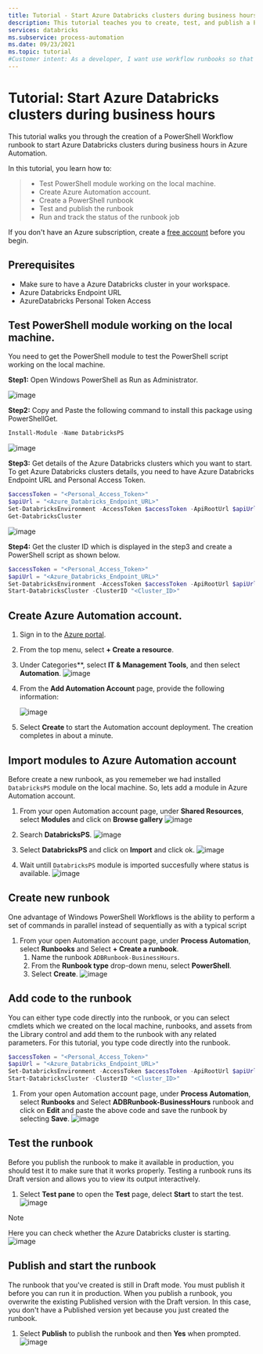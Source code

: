 ```yaml
---
title: Tutorial - Start Azure Databricks clusters during business hours
description: This tutorial teaches you to create, test, and publish a PowerShell Workflow runbook to start Azure Databricks clusters during business hours.
services: databricks
ms.subservice: process-automation
ms.date: 09/23/2021
ms.topic: tutorial 
#Customer intent: As a developer, I want use workflow runbooks so that I can automate the starting of VMs.
---
```


# Tutorial: Start Azure Databricks clusters during business hours

This tutorial walks you through the creation of a PowerShell Workflow runbook to start Azure Databricks clusters during business hours in Azure Automation.

In this tutorial, you learn how to:

> * Test PowerShell module working on the local machine. 
> * Create Azure Automation account.
> * Create a PowerShell runbook
> * Test and publish the runbook
> * Run and track the status of the runbook job

If you don't have an Azure subscription, create a [free account](https://azure.microsoft.com/free/?WT.mc_id=A261C142F) before you begin.

## Prerequisites
* Make sure to have a Azure Databricks cluster in your workspace.
* Azure Databricks Endpoint URL
* AzureDatabricks Personal Token Access

## Test PowerShell module working on the local machine. 

You need to get the PowerShell module to test the PowerShell script working on the local machine.

**Step1:** Open Windows PowerShell as Run as Administrator.

  ![image](https://github.com/CHEEKATLAPRADEEP-MSFT/chepraacademy/blob/main/articles/databricks/Media/Windows-PowerShell-RunAsAdmin.png)

**Step2:** Copy and Paste the following command to install this package using PowerShellGet.

```powershell
Install-Module -Name DatabricksPS
```
  ![image](https://github.com/CHEEKATLAPRADEEP-MSFT/chepraacademy/blob/main/articles/databricks/Media/Install-Module.png)

**Step3:** Get details of the Azure Databricks clusters which you want to start.
To get Azure Databricks clusters details, you need to have Azure Databricks Endpoint URL and Personal Access Token.

```powershell
$accessToken = "<Personal_Access_Token>"
$apiUrl = "<Azure_Databricks_Endpoint_URL>"
Set-DatabricksEnvironment -AccessToken $accessToken -ApiRootUrl $apiUrl
Get-DatabricksCluster
```
  ![image](https://github.com/CHEEKATLAPRADEEP-MSFT/chepraacademy/blob/main/articles/databricks/Media/Get-ClusterDetails.png)

**Step4:** Get the cluster ID which is displayed in the step3 and create a PowerShell script as shown below.

```powershell
$accessToken = "<Personal_Access_Token>"
$apiUrl = "<Azure_Databricks_Endpoint_URL>"
Set-DatabricksEnvironment -AccessToken $accessToken -ApiRootUrl $apiUrl
Start-DatabricksCluster -ClusterID "<Cluster_ID>"
```
## Create Azure Automation account.
1. Sign in to the [Azure portal](https://portal.azure.com).

1. From the top menu, select **+ Create a resource**.

1. Under Categories**, select **IT & Management Tools**, and then select **Automation**.
    ![image](https://github.com/CHEEKATLAPRADEEP-MSFT/chepraacademy/blob/main/articles/databricks/Media/Create-Automation-Account.png)
1. From the **Add Automation Account** page, provide the following information:

    ![image](https://github.com/CHEEKATLAPRADEEP-MSFT/chepraacademy/blob/main/articles/databricks/Media/Create-Automation-Account-Details.png)
1. Select **Create** to start the Automation account deployment. The creation completes in about a minute.

## Import modules to Azure Automation account

Before create a new runbook, as you rememeber we had installed `DatabricksPS` module on the local machine. So, lets add a module in Azure Automation account.

1. From your open Automation account page, under **Shared Resources**, select **Modules** and click on **Browse gallery**
    ![image](https://github.com/CHEEKATLAPRADEEP-MSFT/chepraacademy/blob/main/articles/databricks/Media/Automation-Modules.png)

1. Search **DatabricksPS**.
    ![image](https://github.com/CHEEKATLAPRADEEP-MSFT/chepraacademy/blob/main/articles/databricks/Media/Automation-Modules-Browse.png)
1. Select **DatabricksPS** and click on **Import** and click ok.
    ![image](https://github.com/CHEEKATLAPRADEEP-MSFT/chepraacademy/blob/main/articles/databricks/Media/Automation-Modules-Browse-Import.png)
1. Wait untill `DatabricksPS` module is imported succesfully where status is available. 
    ![image](https://github.com/CHEEKATLAPRADEEP-MSFT/chepraacademy/blob/main/articles/databricks/Media/Automation-Modules-Available.png)

## Create new runbook
One advantage of Windows PowerShell Workflows is the ability to perform a set of commands in parallel instead of sequentially as with a typical script

1. From your open Automation account page, under **Process Automation**, select **Runbooks** and Select **+ Create a runbook**.
    1. Name the runbook `ADBRunbook-BusinessHours`.
    1. From the **Runbook type** drop-down menu, select **PowerShell**.
    1. Select **Create**.
    ![image](https://github.com/CHEEKATLAPRADEEP-MSFT/chepraacademy/blob/main/articles/databricks/Media/Create-Runbook.png)

## Add code to the runbook

You can either type code directly into the runbook, or you can select cmdlets which we created on the local machine, runbooks, and assets from the Library control and add them to the runbook with any related parameters. For this tutorial, you type code directly into the runbook.

```powershell
$accessToken = "<Personal_Access_Token>"
$apiUrl = "<Azure_Databricks_Endpoint_URL>"
Set-DatabricksEnvironment -AccessToken $accessToken -ApiRootUrl $apiUrl
Start-DatabricksCluster -ClusterID "<Cluster_ID>"
```
1. From your open Automation account page, under **Process Automation**, select **Runbooks** and Select **ADBRunbook-BusinessHours** runbook and click on **Edit** and paste the above code and save the runbook by selecting **Save**.
    ![image](https://github.com/CHEEKATLAPRADEEP-MSFT/chepraacademy/blob/main/articles/databricks/Media/Code-to-Runbook.png)
    
## Test the runbook

Before you publish the runbook to make it available in production, you should test it to make sure that it works properly. Testing a runbook runs its Draft version and allows you to view its output interactively.

1. Select **Test pane** to open the **Test** page, delect **Start** to start the test.
    ![image](https://github.com/CHEEKATLAPRADEEP-MSFT/chepraacademy/blob/main/articles/databricks/Media/Test-Runbook.png)

> [!Note]
>  Here you can check whether the Azure Databricks cluster is starting.
    ![image](https://github.com/CHEEKATLAPRADEEP-MSFT/chepraacademy/blob/main/articles/databricks/Media/ADB-Starting.png)    
 
## Publish and start the runbook

The runbook that you've created is still in Draft mode. You must publish it before you can run it in production. When you publish a runbook, you overwrite the existing Published version with the Draft version. In this case, you don't have a Published version yet because you just created the runbook.

1. Select **Publish** to publish the runbook and then **Yes** when prompted.
    ![image](https://github.com/CHEEKATLAPRADEEP-MSFT/chepraacademy/blob/main/articles/databricks/Media/Publish-Runbook.png)

